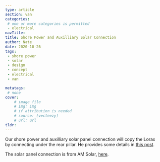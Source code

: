 ```yaml
---
type: article
section: van
categories: 
 # one or more categories is permitted
 - electrical
navTitle: 
title: Shore Power and Auxilliary Solar Connection
author: Nate
date: 2020-10-26
tags:
 - shore power
 - solar
 - design
 - concept
 - electrical
 - van

metatags:
 # none
cover: 
	# image file
	# img: img
	# if attribution is needed
	# source: [vecteezy]
	# url: url
tldr:
---
```





Our shore power and auxilliary solar panel connection will copy the Lorax by connecting under the rear pillar.  He provides some details in [this post](https://www.fordtransitusaforum.com/threads/the-lorax-build-thread.72698/post-1074290). 



The solar panel connection is from AM Solar, [here](https://amsolar.com/rv-connections/plug-prtbl-batt-8ga).

